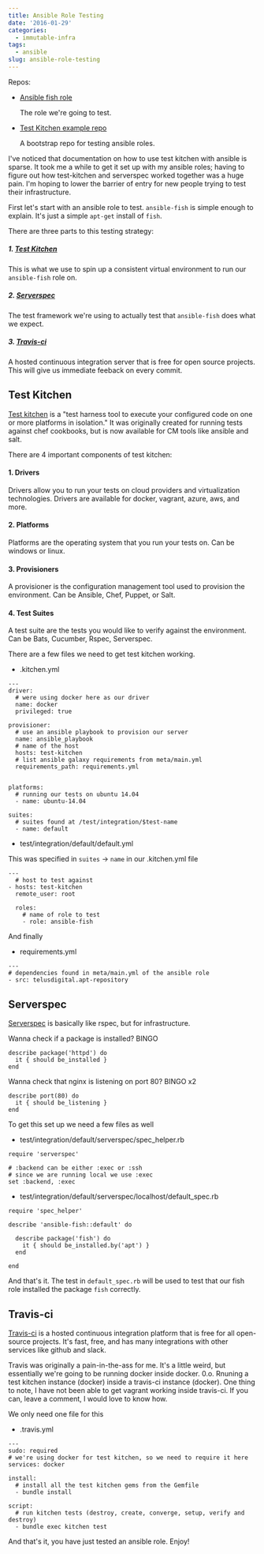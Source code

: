 ```yaml
---
title: Ansible Role Testing
date: '2016-01-29'
categories:
  - immutable-infra
tags:
  - ansible
slug: ansible-role-testing
---
```


Repos:

- [Ansible fish role](https://github.com/noqcks/ansible-fish)

  The role we're going to test.

- [Test Kitchen example repo](https://github.com/noqcks/ansible-test-kitchen-exmaple)

  A bootstrap repo for testing ansible roles.

I've noticed that documentation on how to use test kitchen with ansible is sparse. It took me a while to get it set up with my ansible roles; having to figure out how test-kitchen and serverspec worked together was a huge pain. I'm hoping to lower the barrier of entry for new people trying to test their infrastructure.

First let's start with an ansible role to test. `ansible-fish` is simple enough to explain. It's just a simple `apt-get` install of `fish`.

There are three parts to this testing strategy:

##### 1. [Test Kitchen](#test-kitchen)

  This is what we use to spin up a consistent virtual environment to run our `ansible-fish` role on.

##### 2. [Serverspec](#serverspec)

  The test framework we're using to actually test that `ansible-fish` does what we expect.

##### 3. [Travis-ci](#travis-ci)

  A hosted continuous integration server that is free for open source projects. This will give us immediate feeback on every commit.

## Test Kitchen

[Test kitchen](http://kitchen.ci/) is a "test harness tool to execute your configured code on one or more platforms in isolation." It was originally created for running tests against chef cookbooks, but is now available for CM tools like ansible and salt.

There are 4 important components of test kitchen:

#### 1. Drivers

  Drivers allow you to run your tests on cloud providers and virtualization technologies. Drivers are available for docker, vagrant, azure, aws, and more.

#### 2. Platforms

  Platforms are the operating system that you run your tests on. Can be windows or linux.

#### 3. Provisioners

  A provisioner is the configuration management tool used to provision the environment. Can be Ansible, Chef, Puppet, or Salt.

#### 4. Test Suites

  A test suite are the tests you would like to verify against the environment. Can be Bats, Cucumber, Rspec, Serverspec.


There are a few files we need to get test kitchen working.

- .kitchen.yml

~~~~~~~~
---
driver:
  # were using docker here as our driver
  name: docker
  privileged: true

provisioner:
  # use an ansible playbook to provision our server
  name: ansible_playbook
  # name of the host
  hosts: test-kitchen
  # list ansible galaxy requirements from meta/main.yml
  requirements_path: requirements.yml


platforms:
  # running our tests on ubuntu 14.04
  - name: ubuntu-14.04

suites:
  # suites found at /test/integration/$test-name
  - name: default
~~~~~~~~

- test/integration/default/default.yml

This was specified in `suites` -> `name` in our .kitchen.yml file

~~~~~~~~
---
  # host to test against
- hosts: test-kitchen
  remote_user: root

  roles:
    # name of role to test
    - role: ansible-fish
~~~~~~~~

And finally

- requirements.yml

~~~~~~~~
---
# dependencies found in meta/main.yml of the ansible role
- src: telusdigital.apt-repository

~~~~~~~~

## Serverspec

[Serverspec](http://serverspec.org/) is basically like rspec, but for infrastructure.

Wanna check if a package is installed? BINGO

~~~~~~~~
describe package('httpd') do
  it { should be_installed }
end
~~~~~~~~

Wanna check that nginx is listening on port 80? BINGO x2

~~~~~~~~
describe port(80) do
  it { should be_listening }
end
~~~~~~~~

To get this set up we need a few files as well

- test/integration/default/serverspec/spec_helper.rb

~~~~~~~~
require 'serverspec'

# :backend can be either :exec or :ssh
# since we are running local we use :exec
set :backend, :exec
~~~~~~~~

- test/integration/default/serverspec/localhost/default_spec.rb

~~~~~~~~
require 'spec_helper'

describe 'ansible-fish::default' do

  describe package('fish') do
    it { should be_installed.by('apt') }
  end

end

~~~~~~~~

And that's it. The test in `default_spec.rb` will be used to test that our fish role installed the package `fish` correctly.


## Travis-ci

[Travis-ci](https://travis-ci.org/) is a hosted continuous integration platform that is free for all open-source projects. It's fast, free, and has many integrations with other services like github and slack.

Travis was originally a pain-in-the-ass for me. It's a little weird, but essentially we're going to be running docker inside docker. 0.o. Rnuning a test kitchen instance (docker) inside a travis-ci instance (docker). One thing to note, I have not been able to get vagrant working inside travis-ci. If you can, leave a comment, I would love to know how.

We only need one file for this

- .travis.yml

~~~~~~~~
---
sudo: required
# we're using docker for test kitchen, so we need to require it here
services: docker

install:
  # install all the test kitchen gems from the Gemfile
  - bundle install

script:
  # run kitchen tests (destroy, create, converge, setup, verify and destroy)
  - bundle exec kitchen test

~~~~~~~~

And that's it, you have just tested an ansible role. Enjoy!
